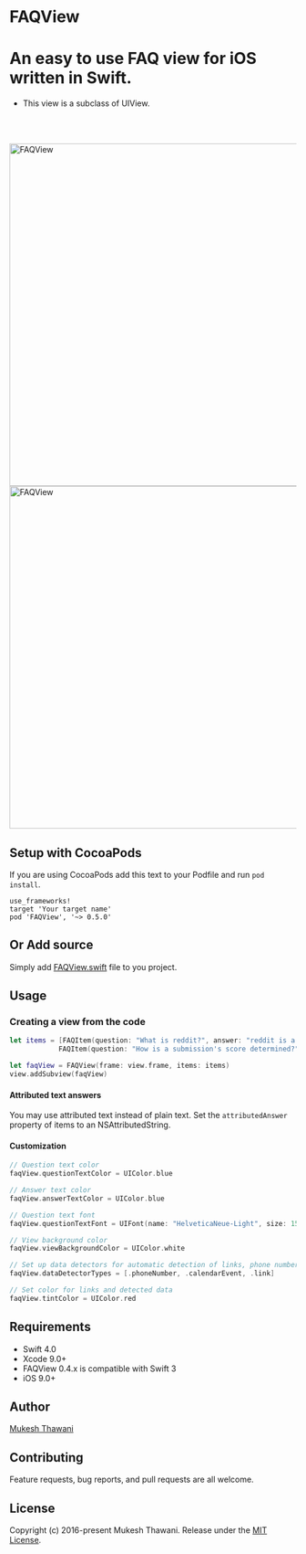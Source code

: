 # FAQView

# An easy to use FAQ view for iOS written in Swift.

* This view is a subclass of UIView.

<br>
<br>

<img
src='https://raw.githubusercontent.com/mukeshthawani/FAQView/master/Demo/graphics/screenshot_1.png' width='600' alt='FAQView'>
<img
src='https://raw.githubusercontent.com/mukeshthawani/FAQView/master/Demo/graphics/screenshot_2.png' width='600' alt='FAQView'>

## Setup with CocoaPods

If you are using CocoaPods add this text to your Podfile
and run `pod install`.

    use_frameworks!
    target 'Your target name'
    pod 'FAQView', '~> 0.5.0'

## Or Add source

Simply add
[FAQView.swift](https://github.com/mukeshthawani/FAQView/blob/master/Source/FAQView.swift) file to you project.

## Usage

### Creating a view from the code

```Swift
let items = [FAQItem(question: "What is reddit?", answer: "reddit is a source for what's new and popular on the web."),
            FAQItem(question: "How is a submission's score determined?", answer: "A submission's score is simply the number of upvotes minus the number of downvotes.")]

let faqView = FAQView(frame: view.frame, items: items)
view.addSubview(faqView)
```
#### Attributed text answers

You may use attributed text instead of plain text. Set the ```attributedAnswer``` property of items to an NSAttributedString. 



#### Customization
```Swift
// Question text color  
faqView.questionTextColor = UIColor.blue

// Answer text color
faqView.answerTextColor = UIColor.blue

// Question text font
faqView.questionTextFont = UIFont(name: "HelveticaNeue-Light", size: 15)

// View background color
faqView.viewBackgroundColor = UIColor.white

// Set up data detectors for automatic detection of links, phone numbers, etc., contained within the answer text.
faqView.dataDetectorTypes = [.phoneNumber, .calendarEvent, .link]

// Set color for links and detected data
faqView.tintColor = UIColor.red

```

## Requirements

- Swift 4.0
- Xcode 9.0+
- FAQView 0.4.x is compatible with Swift 3
- iOS 9.0+

## Author

[Mukesh Thawani](http://twitter.com/MukeshThawani)

## Contributing

Feature requests, bug reports, and pull requests are all welcome.

## License

Copyright (c) 2016-present Mukesh Thawani. Release under the [MIT License](License).
